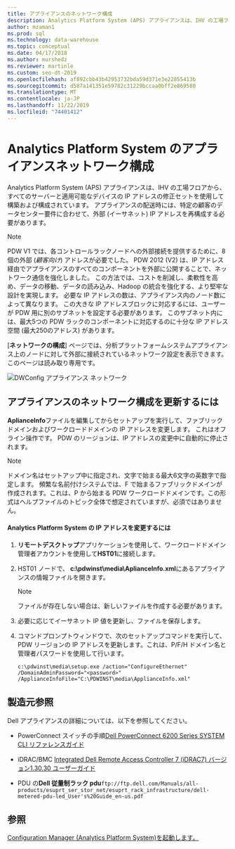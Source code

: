```yaml
---
title: アプライアンスのネットワーク構成
description: Analytics Platform System (APS) アプライアンスは、IHV の工場フロアから、すべてのサーバーと適用可能なデバイスの IP アドレスの修正セットを使用して構築および構成されています。 アプライアンスの配送時には、特定の顧客のデータセンター要件に合わせて、外部 (イーサネット) IP アドレスを再構成する必要があります。
author: mzaman1
ms.prod: sql
ms.technology: data-warehouse
ms.topic: conceptual
ms.date: 04/17/2018
ms.author: murshedz
ms.reviewer: martinle
ms.custom: seo-dt-2019
ms.openlocfilehash: af892cbb43b42953732bda59d371e3e22855413b
ms.sourcegitcommit: d587a141351e59782c31229bccaa0bff2e869580
ms.translationtype: MT
ms.contentlocale: ja-JP
ms.lasthandoff: 11/22/2019
ms.locfileid: "74401412"
---
```

# <a name="appliance-network-configuration-for-analytics-platform-system"></a>Analytics Platform System のアプライアンスネットワーク構成
Analytics Platform System (APS) アプライアンスは、IHV の工場フロアから、すべてのサーバーと適用可能なデバイスの IP アドレスの修正セットを使用して構築および構成されています。 アプライアンスの配送時には、特定の顧客のデータセンター要件に合わせて、外部 (イーサネット) IP アドレスを再構成する必要があります。  
  
> [!NOTE]  
> PDW V1 では、各コントロールラックノードへの外部接続を提供するために、8個の外部 (*顧客向け*) アドレスが必要でした。 PDW 2012 (V2) は、IP アドレス経由でアプライアンスのすべてのコンポーネントを外部に公開することで、ネットワーク通信を強化しました。 この方法では、コストを削減し、柔軟性を高め、データの移動、データの読み込み、Hadoop の統合を強化する、より堅牢な設計を実現します。 必要な IP アドレスの数は、アプライアンス内のノード数によって異なります。 この大きな IP アドレスブロックに対応するには、ユーザーが PDW 用に別のサブネットを設定する必要があります。 このサブネット内には、最大5つの PDW ラックのコンポーネントに対応するのに十分な IP アドレス空間 (最大250のアドレス) があります。  
  
[**ネットワークの構成**] ページでは、分析プラットフォームシステムアプライアンス上のノードに対して外部に接続されているネットワーク設定を表示できます。 このページは読み取り専用です。  
  
![DWConfig アプライアンス ネットワーク](./media/appliance-network-configuration/SQL_Server_PDW_DWConfig_ApplTopNetwork.png "SQL_Server_PDW_DWConfig_ApplTopNetwork")  
  
## <a name="to-update-the-network-configuration-on-your-appliance"></a>アプライアンスのネットワーク構成を更新するには  
**AplianceInfo**ファイルを編集してからセットアップを実行して、ファブリックドメインおよびワークロードドメインの IP アドレスを変更します。 これはオフライン操作です。 PDW のリージョンは、IP アドレスの変更中に自動的に停止されます。  
  
> [!NOTE]  
> ドメイン名はセットアップ中に指定され、文字で始まる最大6文字の英数字で指定します。 頻繁な名前付けシステムでは、F で始まるファブリックドメインが作成されます。これは、P から始まる PDW ワークロードドメインです。この形式はヘルプファイルのトピック全体で想定されていますが、必須ではありません。 <!-- MISSING LINKS For more information about the domain structure, see [PDW Domain Security &#40;SQL Server PDW&#41;](../sqlpdw/pdw-domain-security-sql-server-pdw.md) and [Understanding the Security Model of the HDInsight Region &#40;Analytics Platform System&#41;](../hdinsight/understanding-the-security-model-of-the-hdinsight-region.md)  -->  
  
#### <a name="to-change-the-ip-addresses-of-the-analytics-platform-system"></a>Analytics Platform System の IP アドレスを変更するには  
  
1.  **リモートデスクトップ**アプリケーションを使用して、ワークロードドメイン管理者アカウントを使用して**HST01**に接続します。  
  
2.  HST01 ノードで、 **c:\pdwinst\media\AplianceInfo.xml**にあるアプライアンスの情報ファイルを開きます。  
  
    > [!NOTE]  
    > ファイルが存在しない場合は、新しいファイルを作成する必要があります。  
  
3.  必要に応じてイーサネット IP 値を更新し、ファイルを保存します。  
  
4.  コマンドプロンプトウィンドウで、次のセットアップコマンドを実行して、PDW リージョンの IP アドレスを更新します。これは、P/F/H ドメイン名と管理者パスワードを使用して行います。  
  
    ```  
    c:\pdwinst\media\setup.exe /action="ConfigureEthernet" /DomainAdminPassword="<password>" /ApplianceInfoFile="C:\PDWINST\media\ApplianceInfo.xml"  
    ```  
  
## <a name="manufacturer-references"></a>製造元参照  
Dell アプライアンスの詳細については、以下を参照してください。  
  
-   PowerConnect スイッチの手順[Dell PowerConnect 6200 Series SYSTEM CLI リファレンスガイド](https://downloads.dell.com/Manuals/all-products/esuprt_ser_stor_net/esuprt_powerconnect/powerconnect-6224f_Reference%20Guide_en-us.pdf)  
  
-   iDRAC/BMC [Integrated Dell Remote Access Controller 7 (iDRAC7) バージョン1.30.30 ユーザーガイド](https://downloads.dell.com/Manuals/all-products/esuprt_electronics/esuprt_software/esuprt_remote_ent_sys_mgmt/integrated-dell-remote-access-cntrllr-7-v1.30.30_User%27s%20Guide_en-us.pdf?c=us&l=en&cs=555&s=biz)  
  
-   PDU の**Dell 従量制ラック pdu**`ftp://ftp.dell.com/Manuals/all-products/esuprt_ser_stor_net/esuprt_rack_infrastructure/dell-metered-pdu-led_User's%20Guide_en-us.pdf`  
  
## <a name="see-also"></a>参照  
[Configuration Manager &#40;Analytics Platform System&#41;を起動します。](launch-the-configuration-manager.md)  
  
